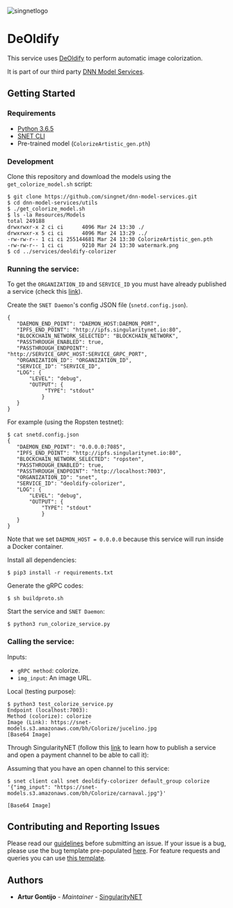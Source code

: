 [issue-template]: ../../../../../issues/new?template=BUG_REPORT.md
[feature-template]: ../../../../../issues/new?template=FEATURE_REQUEST.md

![singnetlogo](../../docs/assets/singnet-logo.jpg 'SingularityNET')

# DeOldify

This service uses [DeOldify](https://github.com/jantic/DeOldify) to perform automatic image colorization.

It is part of our third party [DNN Model Services](https://github.com/singnet/dnn-model-services).

## Getting Started

### Requirements

- [Python 3.6.5](https://www.python.org/downloads/release/python-365/)
- [SNET CLI](https://github.com/singnet/snet-cli)
- Pre-trained model (`ColorizeArtistic_gen.pth`)

### Development

Clone this repository and download the models using the `get_colorize_model.sh` script:

```
$ git clone https://github.com/singnet/dnn-model-services.git
$ cd dnn-model-services/utils
$ ./get_colorize_model.sh
$ ls -la Resources/Models
total 249188
drwxrwxr-x 2 ci ci      4096 Mar 24 13:30 ./
drwxrwxr-x 5 ci ci      4096 Mar 24 13:29 ../
-rw-rw-r-- 1 ci ci 255144681 Mar 24 13:30 ColorizeArtistic_gen.pth
-rw-rw-r-- 1 ci ci      9210 Mar 24 13:30 watermark.png
$ cd ../services/deoldify-colorizer
```

### Running the service:

To get the `ORGANIZATION_ID` and `SERVICE_ID` you must have already published a service (check this [link](https://dev.singularitynet.io/tutorials/publish/)).

Create the `SNET Daemon`'s config JSON file (`snetd.config.json`).

```
{
   "DAEMON_END_POINT": "DAEMON_HOST:DAEMON_PORT",
   "IPFS_END_POINT": "http://ipfs.singularitynet.io:80",
   "BLOCKCHAIN_NETWORK_SELECTED": "BLOCKCHAIN_NETWORK",
   "PASSTHROUGH_ENABLED": true,
   "PASSTHROUGH_ENDPOINT": "http://SERVICE_GRPC_HOST:SERVICE_GRPC_PORT",  
   "ORGANIZATION_ID": "ORGANIZATION_ID",
   "SERVICE_ID": "SERVICE_ID",
   "LOG": {
       "LEVEL": "debug",
       "OUTPUT": {
            "TYPE": "stdout"
           }
   }
}
```

For example (using the Ropsten testnet):

```
$ cat snetd.config.json
{
   "DAEMON_END_POINT": "0.0.0.0:7085",
   "IPFS_END_POINT": "http://ipfs.singularitynet.io:80",
   "BLOCKCHAIN_NETWORK_SELECTED": "ropsten",
   "PASSTHROUGH_ENABLED": true,
   "PASSTHROUGH_ENDPOINT": "http://localhost:7003",
   "ORGANIZATION_ID": "snet",
   "SERVICE_ID": "deoldify-colorizer",
   "LOG": {
       "LEVEL": "debug",
       "OUTPUT": {
           "TYPE": "stdout"
           }
   }
}
```

Note that we set `DAEMON_HOST = 0.0.0.0` because this service will run inside a Docker container.

Install all dependencies:
```
$ pip3 install -r requirements.txt
```
Generate the gRPC codes:
```
$ sh buildproto.sh
```
Start the service and `SNET Daemon`:
```
$ python3 run_colorize_service.py
```

### Calling the service:

Inputs:
  - `gRPC method`: colorize.
  - `img_input`: An image URL.

Local (testing purpose):

```
$ python3 test_colorize_service.py 
Endpoint (localhost:7003): 
Method (colorize): colorize
Image (Link): https://snet-models.s3.amazonaws.com/bh/Colorize/jucelino.jpg
[Base64 Image]
```

Through SingularityNET (follow this [link](https://dev.singularitynet.io/tutorials/publish/) to learn how to publish a service and open a payment channel to be able to call it):

Assuming that you have an open channel to this service:

```
$ snet client call snet deoldify-colorizer default_group colorize '{"img_input": "https://snet-models.s3.amazonaws.com/bh/Colorize/carnaval.jpg"}'

[Base64 Image]

```

## Contributing and Reporting Issues

Please read our [guidelines](https://dev.singularitynet.io/docs/contribute/contribution-guidelines/#submitting-an-issue) before submitting an issue. If your issue is a bug, please use the bug template pre-populated [here][issue-template]. For feature requests and queries you can use [this template][feature-template].

## Authors

* **Artur Gontijo** - *Maintainer* - [SingularityNET](https://www.singularitynet.io)